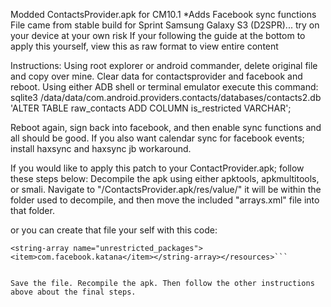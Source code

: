 Modded ContactsProvider.apk for CM10.1
*Adds Facebook sync functions
File came from stable build for Sprint Samsung Galaxy S3 (D2SPR)... try on your device at your own risk
If your following the guide at the bottom to apply this yourself, view this as raw format to view entire content

Instructions:
Using root explorer or android commander, delete original file and copy over mine.
Clear data for contactsprovider and facebook and reboot.
Using either ADB shell or terminal emulator execute this command:
sqlite3 /data/data/com.android.providers.contacts/databases/contacts2.db 'ALTER TABLE raw_contacts ADD COLUMN is_restricted VARCHAR';  

Reboot again, sign back into facebook, and then enable sync functions and all should be good. If you also want calendar sync for facebook events; install haxsync and haxsync jb workaround.

If you would like to apply this patch to your ContactProvider.apk; follow these steps below:
Decompile the apk using either apktools, apkmultitools, or smali.
Navigate to "/ContactsProvider.apk/res/value/" it will be within the folder used to decompile, and then move the included "arrays.xml" file into that folder.      

or you can create that file your self with this code:

```<?xml version="1.0" encoding="UTF-8"?><resources>
<string-array name="unrestricted_packages"><item>com.facebook.katana</item></string-array></resources>```


Save the file. Recompile the apk. Then follow the other instructions above about the final steps.
